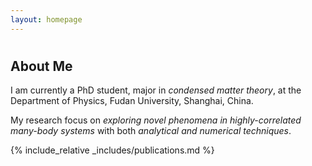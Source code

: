 ```yaml
---
layout: homepage
---
```


<h1 id="about-me"></h1>

## About Me

I am currently a PhD student, major in *condensed matter theory*, at the Department of Physics, Fudan University, Shanghai, China.

My research focus on *exploring novel phenomena in highly-correlated many-body systems* with both *analytical and numerical techniques*.

<!-- ## Research Interests

- **Computer Vision:** image recognition, image generation, video captioning
- **Machine Learning:** meta-learning, incremental learning, transfer learning -->

<!-- ## News -->

<!-- - **[Feb. 2020]** Our paper about incremental learning is accepted to CVPR 2020.
- **[Feb. 2020]** We will host the ACM Multimedia Asia 2020 conference in Singapore!
- **[Sept. 2019]** Our paper about few-shot learning is accepted to NeurIPS 2019.
- **[Mar. 2019]** Our paper about few-shot learning is accepted to CVPR 2019. -->

{% include_relative _includes/publications.md %}

<!-- {% include_relative _includes/services.md %} -->
